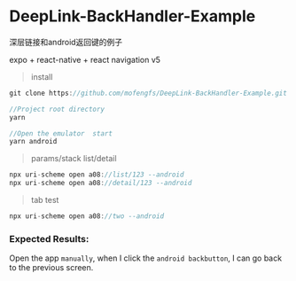 # DeepLink-BackHandler-Example
深层链接和android返回键的例子

expo + react-native + react navigation v5

> install

```javascript
git clone https://github.com/mofengfs/DeepLink-BackHandler-Example.git

//Project root directory
yarn

//Open the emulator  start
yarn android

```

> params/stack list/detail

```javascript
npx uri-scheme open a08://list/123 --android
npx uri-scheme open a08://detail/123 --android

```

> tab test

```javascript
npx uri-scheme open a08://two --android

```

### Expected Results:

Open the app `manually`,
when I click the `android backbutton`,
I can go back to the previous screen.

